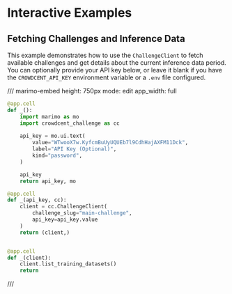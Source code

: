 # Interactive Examples

## Fetching Challenges and Inference Data

This example demonstrates how to use the `ChallengeClient` to fetch available challenges and get details about the current inference data period. You can optionally provide your API key below, or leave it blank if you have the `CROWDCENT_API_KEY` environment variable or a `.env` file configured.

/// marimo-embed
    height: 750px
    mode: edit
    app_width: full

```python
@app.cell
def _():
    import marimo as mo
    import crowdcent_challenge as cc
    
    api_key = mo.ui.text(
        value="WTwooX7w.KyfcmBuUyUQUEb7l9CdhHajAXFM11Dck",
        label="API Key (Optional)",
        kind="password",
    )

    api_key
    return api_key, mo

@app.cell
def _(api_key, cc):
    client = cc.ChallengeClient(
        challenge_slug="main-challenge", 
        api_key=api_key.value
    )
    return (client,)


@app.cell
def _(client):
    client.list_training_datasets()
    return

```

///
